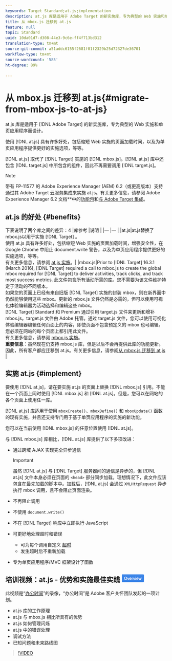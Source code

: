 ```yaml
---
keywords: Target Standard;at.js;implementation
description: at.js 库是适用于 Adobe Target 的新实施库，专为典型的 Web 实施和单页应用程序而设计。
title: 从 mbox.js 迁移到 at.js
feature: null
topic: Standard
uuid: 10da01d7-d308-44e3-9c6e-ff4f713bd312
translation-type: tm+mt
source-git-commit: a51addc6155f2681f01f2329b25d72327de36701
workflow-type: tm+mt
source-wordcount: '585'
ht-degree: 89%

---
```



# 从 mbox.js 迁移到 at.js{#migrate-from-mbox-js-to-at-js}

at.js 库是适用于 [!DNL Adobe Target] 的新实施库，专为典型的 Web 实施和单页应用程序而设计。

使用 [!DNL at.js] 具有许多好处，包括缩短 Web 实施的页面加载时间，以及为单页应用程序提供更好的实施选项，等等。

[!DNL at.js] 取代了 [!DNL Target] 实施的 [!DNL mbox.js]。[!DNL at.js] 库中还包含 [!DNL target.js] 中所包含的组件，因此不再需要调用 [!DNL target.js]。

>[!NOTE]
>
>带有 FP-11577 的 Adobe Experience Manager (AEM) 6.2（或更高版本）支持通过其 Adobe Target 云服务集成来实施 at.js。有关更多信息，请参阅 Adobe Experience Manager 6.2 文档&#x200B;**&#x200B;中的[功能包](https://docs.adobe.com/docs/en/aem/6-2/release-notes/feature-packs.html)和[与 Adobe Target 集成](https://docs.adobe.com/docs/en/aem/6-2/administer/integration/marketing-cloud/target.html)。

## at.js 的好处 {#benefits}

下表说明了两个库之间的差异：4
|库参考 |说明 |
|— |— |
|at.js|at.js替换了mbox.js以用于实施 [!DNL Target] 。<br>使用 at.js 具有许多好处，包括缩短 Web 实施的页面加载时间，增强安全性，在 Google Chrome 中阻止 document.write 警告，以及为单页应用程序提供更好的实施选项，等等。<br>有关更多信息，请参阅 [at.js 实施](#implement)。|
|mbox.js|Prior to [!DNL Target] 16.3.1 (March 2016), [!DNL Target] required a call to mbox.js to create the global mbox required for [!DNL Target] to deliver activities, track clicks, and track most success metrics. 此文件包含所有活动所需的库。您不需要为该文件维护特定于活动的不同版本。<br>如果您的页面上已经有来自旧版 [!DNL Target] 实施的封装 mbox，则在新界面中仍然能够使用这些 mbox。更新的 mbox.js 文件仍然是必需的，但可以使用可视化体验编辑器为活动选择和编辑这些 mbox。<br>[!DNL Target] Standard 和 Premium 通过引用 target.js 文件来更新和增补 mbox.js。target.js 文件由 Adobe 托管。通过 target.js 文件，您可以使用可视化体验编辑器编辑任何页面上的内容，即使页面不包含预定义的 mbox 也可编辑。您必须在网站的每个页面上都引用此文件。<br>有关更多信息，请参阅 [mbox.js 实施](/help/c-implementing-target/c-implementing-target-for-client-side-web/t-mbox-download/mbox-download.md)。<br>**重要信息&#x200B;**：虽然现在仍支持 mbox.js 库，但是以后不会再提供此库的功能更新。因此，所有客户都应迁移到 at.js。有关更多信息，请参阅[从 mbox.js 迁移到 at.js](/help/c-implementing-target/c-implementing-target-for-client-side-web/t-mbox-download/c-target-atjs-implementation/target-migrate-atjs.md)<br>|

## 实施 at.js {#implement}

要使用 [!DNL at.js]，请在要实施 at.js 的页面上替换 [!DNL mbox.js] 引用。不能在一个页面上同时使用 [!DNL mbox.js] 和 [!DNL at.js]。但是，您可以在网站的各个页面上使用任一库。

[!DNL at.js] 库适用于使用 `mboxCreate()`、`mboxDefine()` 和 `mboxUpdate()` 函数的现有实施，并且还支持专门用于基于单页应用程序的实施的新功能。

您可以在当前使用 [!DNL mbox.js] 的任意位置使用 [!DNL at.js]。

与 [!DNL mbox.js] 库相比，[!DNL at.js] 库提供了以下多项改进：

* 通过跨域 AJAX 实现完全异步通信

   >[!IMPORTANT]
   >
   >虽然 [!DNL at.js] 与 [!DNL Target] 服务器间的通信是异步的，但 [!DNL at.js] 文件本身必须在页面的 `<head>` 部分同步加载。理想情况下，此文件应该包含在最先加载的脚本中。加载后，[!DNL at.js] 会通过 `XMLHttpRequest` 异步执行 mbox 调用，且不会阻止页面渲染。

* 不再阻止调用
* 不使用 `document.write()`
* 不在 [!DNL Target] 响应中立即执行 JavaScript
* 可更好地处理超时和错误

   * 可为每个调用自定义 [超时](/help/c-implementing-target/c-implementing-target-for-client-side-web/targetgobalsettings.md)
   * 发生超时后不重新加载

* 专为单页应用程序/MVC 框架设计了函数

## 培训视频：at.js - 优势和实施最佳实践 ![概述徽章](/help/assets/overview.png)

此视频是“[办公时间](../../../../cmp-resources-and-contact-information.md#concept_58EA30379D3B48C4848BA2A8C464A5B7)”的录像，“办公时间”是 Adobe 客户关怀团队发起的一项计划。

* at.js 库的工作原理
* at.js 与 mbox.js 相比所具有的优势
* at.js 如何管理闪烁
* at.js 中的错误处理
* 调试方法
* 已知问题和未来路线图

>[!VIDEO](https://video.tv.adobe.com/v/22223/)
